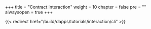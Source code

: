 +++
title = "Contract Interaction"
weight = 10
chapter = false
pre = ""
alwaysopen = true
+++

{{< redirect href="/build/dapps/tutorials/interaction/cli" >}}
